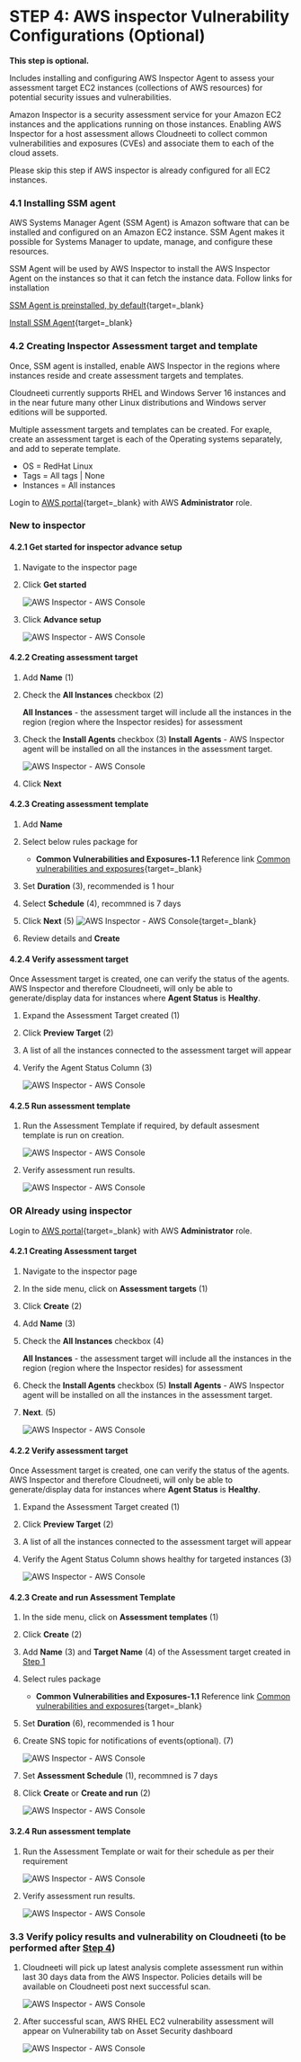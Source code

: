 # STEP 4: AWS inspector Vulnerability Configurations (Optional)

**This step is optional.**

Includes installing and configuring AWS Inspector Agent to assess your assessment target EC2
instances (collections of AWS resources) for potential security issues and vulnerabilities.

Amazon Inspector is a security assessment service for your Amazon EC2 instances and the applications running on those instances. Enabling AWS Inspector for a host assessment allows Cloudneeti to collect common vulnerabilities and exposures (CVEs) and associate them to each of the cloud assets.

Please skip this step if AWS inspector is already configured for all EC2 instances.

### 4.1 Installing SSM agent

AWS Systems Manager Agent (SSM Agent) is Amazon software that can be
installed and configured on an Amazon EC2 instance. SSM Agent makes it
possible for Systems Manager to update, manage, and configure these
resources.

SSM Agent will be used by AWS Inspector to install the AWS Inspector Agent
on the instances so that it can fetch the instance data. Follow links for installation

[SSM Agent is preinstalled, by default](https://docs.aws.amazon.com/systems-manager/latest/userguide/sysman-install-ssm-agent.html){target=_blank}

[Install SSM Agent](https://docs.aws.amazon.com/systems-manager/latest/userguide/sysman-manual-agent-install.html){target=_blank}


### 4.2 Creating Inspector Assessment target and template 

Once, SSM agent is installed, enable AWS Inspector in the regions where instances reside and create assessment targets and templates.

Cloudneeti currently supports RHEL and Windows Server 16 instances and in the near future many other Linux distributions and Windows server editions will be supported.

Multiple assessment targets and templates can be created.  For exaple, create an assessment target is each of the Operating systems separately, and add to seperate template.
- OS = RedHat Linux
- Tags = All tags | None
- Instances = All instances

Login to [AWS portal](https://console.aws.amazon.com/){target=_blank} with AWS **Administrator** role.


### New to inspector

#### 4.2.1 Get started for inspector advance setup

1.  Navigate to the inspector page

2. Click **Get started**

    ![AWS Inspector - AWS Console](.././images/amazonWebServiceAccounts/aws_Inspector_Start.png#thumbnail)

3. Click **Advance setup**

    ![AWS Inspector - AWS Console](.././images/amazonWebServiceAccounts/aws_Inspector_AdvSetup.png#thumbnail)


#### 4.2.2 Creating assessment target

1.  Add **Name** (1)

2.  Check the **All Instances** checkbox  (2)

    **All Instances** -  the assessment target will include all the instances in the region (region where the Inspector resides) for assessment

3. Check the **Install Agents** checkbox (3)
    **Install Agents** - AWS Inspector agent will be installed on all the instances in the assessment target.

    ![AWS Inspector - AWS Console](.././images/amazonWebServiceAccounts/aws_Inspector_AssessmentTarget.png#thumbnail)

4. Click **Next**


#### 4.2.3 Creating assessment template

1. Add **Name**

2. Select below rules package for 

    -  **Common Vulnerabilities and Exposures-1.1** Reference link [Common vulnerabilities and exposures](https://docs.aws.amazon.com/inspector/latest/userguide/inspector_cves.html){target=_blank}

3. Set **Duration** (3), recommended is 1 hour

4. Select **Schedule** (4), recommned is 7 days

5. Click **Next** (5)
    ![AWS Inspector - AWS Console](.././images/amazonWebServiceAccounts/aws_Inspector_TemplateConfig.png#thumbnail){target=_blank}

6. Review details and **Create**

#### 4.2.4 Verify assessment target

Once Assessment target is created, one can verify the status of the agents. AWS Inspector and therefore Cloudneeti, will only be able to generate/display data for instances where **Agent Status** is **Healthy**.

1.  Expand the Assessment Target created (1)

2.  Click **Preview Target** (2)

3.  A list of all the instances connected to the assessment target will appear

4.  Verify the Agent Status Column (3)

    ![AWS Inspector - AWS Console](.././images/amazonWebServiceAccounts/aws_Inspector_preview_target.png#thumbnail)


#### 4.2.5 Run assessment template

1. Run the Assessment Template if required, by default assesment template is run on creation.

    ![AWS Inspector - AWS Console](.././images/amazonWebServiceAccounts/aws_Inspector_runTemplate.png#thumbnail)

2. Verify assessment run results.
    
    ![AWS Inspector - AWS Console](.././images/amazonWebServiceAccounts/aws_Inspector_run.png#thumbnail)


### OR Already using inspector

Login to [AWS portal](https://console.aws.amazon.com/){target=_blank} with AWS **Administrator** role.


#### 4.2.1 Creating Assessment target

1.  Navigate to the inspector page

2.  In the side menu, click on **Assessment targets** (1)

3.  Click **Create** (2)

4.  Add **Name** (3)

5.  Check the **All Instances** checkbox  (4)

    **All Instances** -  the assessment target will include all the instances in the region (region where the Inspector resides) for assessment

6. Check the **Install Agents** checkbox (5)
    **Install Agents** - AWS Inspector agent will be installed on all the instances in the assessment target.

6.  **Next**. (5)

    ![AWS Inspector - AWS Console](.././images/amazonWebServiceAccounts/aws_Inspector_create.png#thumbnail)

#### 4.2.2 Verify assessment target

Once Assessment target is created, one can verify the status of the agents. AWS Inspector and therefore Cloudneeti, will only be able to generate/display data for instances where **Agent Status** is **Healthy**.

1.  Expand the Assessment Target created (1)

2.  Click **Preview Target** (2)

3.  A list of all the instances connected to the assessment target will appear

4.  Verify the Agent Status Column shows healthy for targeted instances (3)

    ![AWS Inspector - AWS Console](.././images/amazonWebServiceAccounts/aws_Inspector_preview.png#thumbnail)


#### 4.2.3 Create and run Assessment Template

1.  In the side menu, click on **Assessment templates** (1)

3.  Click **Create** (2)

4.  Add **Name** (3) and **Target Name** (4) of the Assessment target created in 
[Step 1](../../onboardingGuide/awsVMBaselineConfiguration/#step-1-installing-ssm-agent/)

5.  Select rules package 

    -  **Common Vulnerabilities and Exposures-1.1** Reference link [Common vulnerabilities and exposures](https://docs.aws.amazon.com/inspector/latest/userguide/inspector_cves.html){target=_blank}


6.  Set **Duration** (6), recommended is 1 hour

7.  Create SNS topic for notifications of events(optional). (7)

    ![AWS Inspector - AWS Console](.././images/amazonWebServiceAccounts/aws_Inspector_template1.png#thumbnail)

8.  Set **Assessment Schedule** (1), recommned is 7 days

9.  Click **Create** or **Create and run** (2)

    ![AWS Inspector - AWS Console](.././images/amazonWebServiceAccounts/aws_Inspector_template2.png#thumbnail)

#### 3.2.4 Run assessment template

1. Run the Assessment Template or wait for their schedule as per their requirement
    
    ![AWS Inspector - AWS Console](.././images/amazonWebServiceAccounts/aws_Inspector_template_trigger_run.png#thumbnail)

2. Verify assessment run results.
    
    ![AWS Inspector - AWS Console](.././images/amazonWebServiceAccounts/aws_Inspector_run.png#thumbnail)


### 3.3 Verify policy results and vulnerability on Cloudneeti (to be performed after [Step 4](/onboardingGuide/amazonWebServiceAccounts/#step-4-add-aws-account))

1. Cloudneeti will pick up latest analysis complete assessment run within last 30 days data from the AWS Inspector. Policies details will be available on Cloudneeti post next successful scan.

    ![AWS Inspector - AWS Console](.././images/amazonWebServiceAccounts/aws_RHEL_Results.png#thumbnail)

2. After successful scan, AWS RHEL EC2 vulnerability assessment will appear on Vulnerability tab on Asset Security dashboard

    ![AWS Inspector - AWS Console](.././images/amazonWebServiceAccounts/vulnerability.png#thumbnail)

